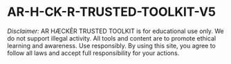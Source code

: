 # AR-H-CK-R-TRUSTED-TOOLKIT-V5
*Disclaimer:*   AR HÆCKÊR TRUSTED TOOLKIT is for educational use only. We do not support illegal activity. All tools and content are to promote ethical learning and awareness. Use responsibly. By using this site, you agree to follow all laws and accept full responsibility for your actions.

